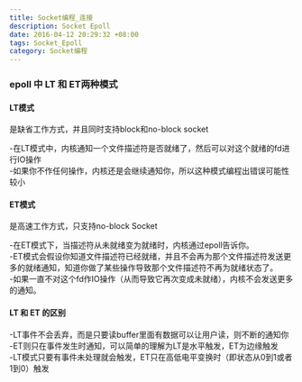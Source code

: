 ```yaml
---
title: Socket编程_连接
description: Socket Epoll
date: 2016-04-12 20:29:32 +08:00
tags: Socket_Epoll
category: Socket编程
---
```



### epoll 中 LT 和 ET两种模式

#### LT模式
是缺省工作方式，并且同时支持block和no-block socket   

-在LT模式中，内核通知一个文件描述符是否就绪了，然后可以对这个就绪的fd进行IO操作  
-如果你不作任何操作，内核还是会继续通知你，所以这种模式编程出错误可能性较小


#### ET模式
是高速工作方式，只支持no-block Socket   

-在ET模式下，当描述符从未就绪变为就绪时，内核通过epoll告诉你。  
-ET模式会假设你知道文件描述符已经就绪，并且不会再为那个文件描述符发送更多的就绪通知，知道你做了某些操作导致那个文件描述符不再为就绪状态了。   
-如果一直不对这个fd作IO操作（从而导致它再次变成未就绪），内核不会发送更多的通知。

#### LT 和 ET 的区别

-LT事件不会丢弃，而是只要读buffer里面有数据可以让用户读，则不断的通知你   
-ET则只在事件发生时通知，可以简单的理解为LT是水平触发，ET为边缘触发  
-LT模式只要有事件未处理就会触发，ET只在高低电平变换时（即状态从0到1或者1到0）触发
